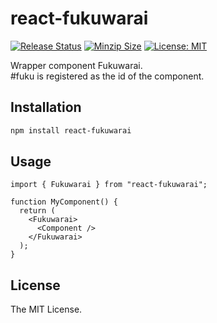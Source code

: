 # react-fukuwarai

[![Release Status](https://img.shields.io/github/release/su-pull/react-fukuwarai.svg)](https://github.com/su-pull/react-fukuwarai/releases/latest)
[![Minzip Size](https://img.shields.io/bundlephobia/minzip/react-fukuwarai)](https://bundlephobia.com/package/react-fukuwarai)
[![License: MIT](https://img.shields.io/badge/License-MIT-blue.svg)](https://opensource.org/licenses/MIT)

Wrapper component Fukuwarai.  
#fuku is registered as the id of the component.

## Installation

```sh
npm install react-fukuwarai
```

## Usage

```tsx
import { Fukuwarai } from "react-fukuwarai";

function MyComponent() {
  return (
    <Fukuwarai>
      <Component />
    </Fukuwarai>
  );
}
```

## License

The MIT License.
